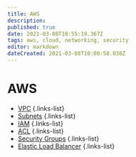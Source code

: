 ```yaml
---
title: AWS
description: 
published: true
date: 2021-03-08T10:55:19.367Z
tags: aws, cloud, networking, security
editor: markdown
dateCreated: 2021-03-08T10:00:58.038Z
---
```


# AWS
- [VPC](/training/aws/vpc)
{.links-list}
- [Subnets](/training/aws/subnets)
{.links-list}
- [IAM](/training/aws/iam)
{.links-list}
- [ACL](/training/aws/acl)
{.links-list}
- [Security Groups](/training/aws/security_groups)
{.links-list}
- [Elastic Load Balancer](/training/cloud_and_devops/network_and_security/aws/elastic_load_balancer)
{.links-list}